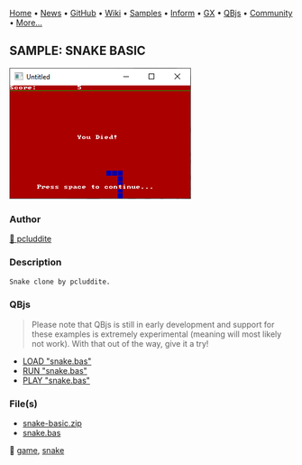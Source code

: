 [Home](https://qb64.com) • [News](../../news.md) • [GitHub](https://github.com/QB64Official/qb64) • [Wiki](https://github.com/QB64Official/qb64/wiki) • [Samples](../../samples.md) • [Inform](../../inform.md) • [GX](../../gx.md) • [QBjs](../../qbjs.md) • [Community](../../community.md) • [More...](../../more.md)

## SAMPLE: SNAKE BASIC

![screenshot.png](img/screenshot.png)

### Author

[🐝 pcluddite](../pcluddite.md) 

### Description

```text
Snake clone by pcluddite.
```

### QBjs

> Please note that QBjs is still in early development and support for these examples is extremely experimental (meaning will most likely not work). With that out of the way, give it a try!

* [LOAD "snake.bas"](https://v6p9d9t4.ssl.hwcdn.net/html/5963335/index.html?src=https://qb64.com/samples/snake-basic/src/snake.bas)
* [RUN "snake.bas"](https://v6p9d9t4.ssl.hwcdn.net/html/5963335/index.html?mode=auto&src=https://qb64.com/samples/snake-basic/src/snake.bas)
* [PLAY "snake.bas"](https://v6p9d9t4.ssl.hwcdn.net/html/5963335/index.html?mode=play&src=https://qb64.com/samples/snake-basic/src/snake.bas)

### File(s)

* [snake-basic.zip](src/snake-basic.zip)
* [snake.bas](src/snake.bas)

🔗 [game](../game.md), [snake](../snake.md)
